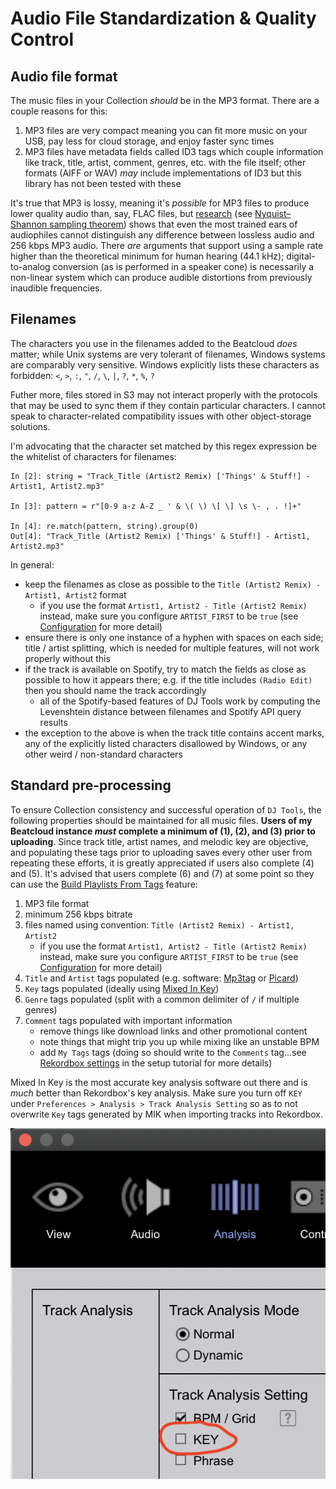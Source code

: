 # Audio File Standardization & Quality Control
## Audio file format
The music files in your Collection _should_ be in the MP3 format. There are a couple reasons for this:

1. MP3 files are very compact meaning you can fit more music on your USB, pay less for cloud storage, and enjoy faster sync times
1. MP3 files have metadata fields called ID3 tags which couple information like track, title, artist, comment, genres, etc. with the file itself; other formats (AIFF or WAV) _may_ include implementations of ID3 but this library has not been tested with these

It's true that MP3 is lossy, meaning it's _possible_ for MP3 files to produce lower quality audio than, say, FLAC files, but [research](https://www.researchgate.net/publication/257068576_Subjective_Evaluation_of_MP3_Compression_for_Different_Musical_Genres) (see [Nyquist–Shannon sampling theorem](https://en.wikipedia.org/wiki/Nyquist%E2%80%93Shannon_sampling_theorem)) shows that even the most trained ears of audiophiles cannot distinguish any difference between lossless audio and 256 kbps MP3 audio. There _are_ arguments that support using a sample rate higher than the theoretical minimum for human hearing (44.1 kHz); digital-to-analog conversion (as is performed in a speaker cone) is necessarily a non-linear system which can produce audible distortions from previously inaudible frequencies.

## Filenames
The characters you use in the filenames added to the Beatcloud _does_ matter; while Unix systems are very tolerant of filenames, Windows systems are comparably very sensitive. Windows explicitly lists these characters as forbidden: `<`, `>`, `:`, `"`, `/`, `\`, `|`, `?`, `*`, `%`, `?`

Futher more, files stored in S3 may not interact properly with the protocols that may be used to sync them if they contain particular characters. I cannot speak to character-related compatibility issues with other object-storage solutions.

I'm advocating that the character set matched by this regex expression be the whitelist of characters for filenames:

```
In [2]: string = "Track_Title (Artist2 Remix) ['Things' & Stuff!] - Artist1, Artist2.mp3"

In [3]: pattern = r"[0-9 a-z A-Z _ ' & \( \) \[ \] \s \- , . !]+"

In [4]: re.match(pattern, string).group(0)
Out[4]: "Track_Title (Artist2 Remix) ['Things' & Stuff!] - Artist1, Artist2.mp3"
```

In general:

* keep the filenames as close as possible to the `Title (Artist2 Remix) - Artist1, Artist2` format
    * if you use the format `Artist1, Artist2 - Title (Artist2 Remix)` instead, make sure you configure `ARTIST_FIRST` to be `true` (see [Configuration](../tutorials/getting_started/configuration.md#sync-config) for more detail)
* ensure there is only one instance of a hyphen with spaces on each side; title / artist splitting, which is needed for multiple features, will not work properly without this
* if the track is available on Spotify, try to match the fields as close as possible to how it appears there; e.g. if the title includes `(Radio Edit)` then you should name the track accordingly
    - all of the Spotify-based features of DJ Tools work by computing the Levenshtein distance between filenames and Spotify API query results
* the exception to the above is when the track title contains accent marks, any of the explicitly listed characters disallowed by Windows, or any other weird / non-standard characters

## Standard pre-processing 
To ensure Collection consistency and successful operation of `DJ Tools`, the following properties should be maintained for all music files. **Users of my Beatcloud instance _must_ complete a minimum of (1), (2), and (3) prior to uploading**. Since track title, artist names, and melodic key are objective, and populating these tags prior to uploading saves every other user from repeating these efforts, it is greatly appreciated if users also complete (4) and (5). It's advised that users complete (6) and (7) at some point so they can use the [Build Playlists From Tags](../how_to_guides/build_playlists.md) feature:

1. MP3 file format
1. minimum 256 kbps bitrate
1. files named using convention: `Title (Artist2 Remix) - Artist1, Artist2`
    * if you use the format `Artist1, Artist2 - Title (Artist2 Remix)` instead, make sure you configure `ARTIST_FIRST` to be `true` (see [Configuration](../tutorials/getting_started/configuration.md#sync-config) for more detail)
1. `Title` and `Artist` tags populated (e.g. software: [Mp3tag](https://www.mp3tag.de/en/) or [Picard](https://picard.musicbrainz.org/))
1. `Key` tags populated (ideally using [Mixed In Key](https://mixedinkey.com/))
1. `Genre` tags populated (split with a common delimiter of `/` if multiple genres)
1. `Comment` tags populated with important information
    - remove things like download links and other promotional content
    - note things that might trip you up while mixing like an unstable BPM
    - add `My Tags` tags (doing so should write to the `Comments` tag...see [Rekordbox settings](../tutorials/getting_started/setup.md#rekordbox-settings) in the setup tutorial for more details)

Mixed In Key is the most accurate key analysis software out there and is _much_ better than Rekordbox's key analysis. Make sure you turn off `KEY` under `Preferences > Analysis > Track Analysis Setting` so as to not overwrite `Key` tags generated by MIK when importing tracks into Rekordbox.

![alt text](https://raw.githubusercontent.com/a-rich/DJ-Tools/main/images/Pioneer_Preferences_Analysis.png "Turn off Rekordbox key analysis")